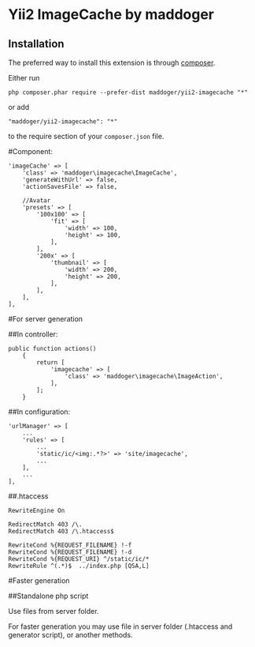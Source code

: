 Yii2 ImageCache by maddoger
===========================

Installation
------------

The preferred way to install this extension is through [composer](http://getcomposer.org/download/).

Either run

```
php composer.phar require --prefer-dist maddoger/yii2-imagecache "*"
```

or add

```
"maddoger/yii2-imagecache": "*"
```

to the require section of your `composer.json` file.

#Component:

```
'imageCache' => [
    'class' => 'maddoger\imagecache\ImageCache',
    'generateWithUrl' => false,
    'actionSavesFile' => false,

    //Avatar
    'presets' => [
        '100x100' => [
            'fit' => [
                'width' => 100,
                'height' => 100,
            ],
        ],
        '200x' => [
            'thumbnail' => [
                'width' => 200,
                'height' => 200,
            ],
        ],
    ],
],
```

#For server generation

##In controller:
```
public function actions()
    {
        return [
            'imagecache' => [
                'class' => 'maddoger\imagecache\ImageAction',
            ],
        ];
    }
```

##In configuration:

```
'urlManager' => [
    ...
    'rules' => [
        ...
        'static/ic/<img:.*?>' => 'site/imagecache',
        ...
    ],
    ...
],
```

##.htaccess

```
RewriteEngine On

RedirectMatch 403 /\.
RedirectMatch 403 /\.htaccess$

RewriteCond %{REQUEST_FILENAME} !-f
RewriteCond %{REQUEST_FILENAME} !-d
RewriteCond %{REQUEST_URI} ^/static/ic/*
RewriteRule ^(.*)$  ../index.php [QSA,L]
```

#Faster generation

##Standalone php script

Use files from server folder.

For faster generation you may use file in server folder (.htaccess and generator script), or another methods.